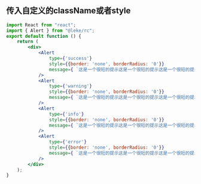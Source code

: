 <!--
 * @Author: liguodi
 * @LastEditors: liguodi
 * @Description: 文件头部描述
 * @Date: 2020-12-04 11:26:25
 * @LastEditTime: 2020-12-07 16:17:27
-->

## 传入自定义的className或者style

```jsx
import React from "react";
import { Alert } from "@leke/rc";
export default function () {
    return (
        <div>
            <Alert
                type={'success'}
                style={{border: 'none', borderRadius: '0'}}
                message={ `这是一个很短的提示这是一个很短的提示这是一个很短的提示这是一个很短的提示`}
            />
            <Alert
                type={'warning'}
                style={{border: 'none', borderRadius: '0'}}
                message={ `这是一个很短的提示这是一个很短的提示这是一个很短的提示这是一个很短的提示`}
            />
            <Alert
                type={'info'}
                style={{border: 'none', borderRadius: '0'}}
                message={ `这是一个很短的提示这是一个很短的提示这是一个很短的提示这是一个很短的提示`}
            />
            <Alert
                type={'error'}
                style={{border: 'none', borderRadius: '0'}}
                message={ `这是一个很短的提示这是一个很短的提示这是一个很短的提示这是一个很短的提示`}
            />
        </div>
    );
}
```
